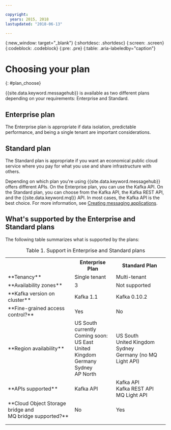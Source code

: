 ```yaml
---

copyright:
  years: 2015, 2018
lastupdated: "2018-06-13"

---
```


{:new_window: target="_blank"}
{:shortdesc: .shortdesc}
{:screen: .screen}
{:codeblock: .codeblock}
{:pre: .pre}
{:table: .aria-labeledby="caption"}

# Choosing your plan 
{: #plan_choose}

{{site.data.keyword.messagehub}} is available as two different plans depending on your requirements: Enterprise and Standard.

## Enterprise plan

The Enterprise plan is appropriate if data isolation, predictable performance, and being a single tenant are important considerations. 

## Standard plan

The Standard plan is appropriate if you want an economical public cloud service where you pay for what you use and share infrastructure with others.

Depending on which plan you're using {{site.data.keyword.messagehub}} offers different APIs. On the Enterprise plan, you can use the Kafka API. On the Standard plan, you can choose from the Kafka API, the Kafka REST API, and the {{site.data.keyword.mql}} API. In most cases, the Kafka API is the best choice. For more information, see [Creating messaging applications](/docs/services/MessageHub/messagehub086.html).

## What's supported by the Enterprise and Standard plans

The following table summarizes what is supported by the plans:

<table>
    <caption>Table 1. Support in Enterprise and Standard plans</caption>
      <tr>
	        <th></th>
		    <th>Enterprise Plan</th>
		    <th>Standard Plan</th>
        </tr>
		<tr>
			<td>**Tenancy**</td>
			<td>Single tenant</td>
			<td>Multi-tenant</td>
		</tr>
        <tr>
			<td>**Availability zones**</td>
			<td>3</td>
			<td>Not supported</td>
		</tr>
	  		<tr>
			<td>**Kafka version on cluster**</td>
			<td>Kafka 1.1</td>
			<td>Kafka 0.10.2 </td>
		</tr>
		<tr>
			<td>**Fine-grained access control?**</td>
			<td>Yes</td>
			<td>No</td>
		</tr>
		<tr>
			<td>**Region availability**</td>
			<td>US South currently</br>
			Coming soon:</br>
			US East</br>
			United Kingdom</br>
			Germany</br>
			Sydney<br/>
			AP North
			</td>
			<td>US South</br>
			United Kingdom</br>
			Sydney</br>
			Germany (no MQ Light API)</td>
		</tr>
		<tr>
     	    <td>**APIs supported**</td>
			<td>Kafka API</td>
			<td>Kafka API</br>
			Kafka REST API</br>
			MQ Light API</br>
		    </td>
		</tr>
			<td>**Cloud Object Storage bridge and<br/>
			MQ bridge supported?**</td>
			<td>No</td>
			<td>Yes</td>
		</tr>
		<tr>
			<td></td>
			<td></td>
			<td></td>
		</tr>
		<tr>
			<td></td>
			<td></td>
			<td></td>
		</tr>

</table>

<!--
## {{site.data.keyword.Bluemix_notm}} Public environment
{: notoc}

{{site.data.keyword.Bluemix_notm}} Public provides an
economical public cloud service where you pay for what you use and share infrastructure with
others.

In {{site.data.keyword.Bluemix_notm}} Public, the cost of
{{site.data.keyword.messagehub}} is determined by two factors: the
number of partitions that you use and the number of messages that you send and receive. There is no
charge for message data while it is retained on the topics, but the data that each partition retains
is capped at 1 GB.

For more information, see [{{site.data.keyword.Bluemix_notm}} Public ![External link icon](../../icons/launch-glyph.svg "External link icon")](https://www.ibm.com/cloud-computing/bluemix/public){:new_window}.
-->

